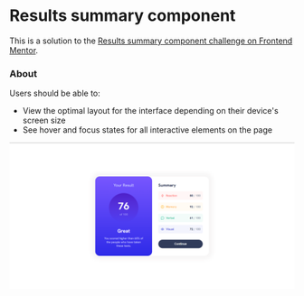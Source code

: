 # Results summary component 

This is a solution to the [Results summary component challenge on Frontend Mentor](https://www.frontendmentor.io/challenges/results-summary-component-CE_K6s0maV). 


### About

Users should be able to:

- View the optimal layout for the interface depending on their device's screen size
- See hover and focus states for all interactive elements on the page

![](./assets/images/screenshot.png)


